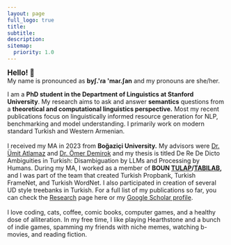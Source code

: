 ```yaml
---
layout: page
full_logo: true
title: 
subtitle: 
description: 
sitemap:
  priority: 1.0
---
```


<big> <b> Hello! 👋 </b> </big>
<br>
My name is pronounced as <b>byʃ.'ɾa 'maɾ.ʃan</b> and my pronouns are she/her. <br>

I am a <b>PhD student in the Department of Linguistics at Stanford University</b>. My research aims to ask and answer <b>semantics</b> questions from a <b>theoretical and computational linguistics perspective.</b> Most my recent publications focus on linguistically informed resource generation for NLP, benchmarking and model understanding. I primarily work on modern standard Turkish and Western Armenian. 
<br>
<br>
I received my MA in 2023 from <b>Boğaziçi University.</b> My advisors were <a href="http://web.boun.edu.tr/umit.atlamaz/">Dr. Ümit Atlamaz</a> and <a href="https://omerdemirok.com">Dr. Ömer Demirok</a> and my thesis is titled De Re De Dicto Ambiguities in Turkish: Disambiguation by LLMs and Processing by Humans. During my MA, I worked as a member of <b>BOUN <a href="https://tulap.cmpe.boun.edu.tr">TULAP</a>/<a href="https://tabilab.cmpe.boun.edu.tr">TABILAB</a>,</b> and I was part of the team that created Turkish Propbank, Turkish FrameNet, and Turkish WordNet. I also participated in creation of several UD style treebanks in Turkish. For a full list of my publications so far, you can check the <a href="https://busramarsan.com/research">Research</a> page here or my <a href="https://scholar.google.com/citations?user=UhNIBhsAAAAJ&hl=en&oi=ao">Google Scholar profile</a>. 
<br>
<br>
I love coding, cats, coffee, comic books, computer games, and a healthy dose of alliteration. In my free time, I like playing Hearthstone and a bunch of indie games, spamming my friends with niche memes, watching b-movies, and reading fiction. 
<br>
<br>
<br>
